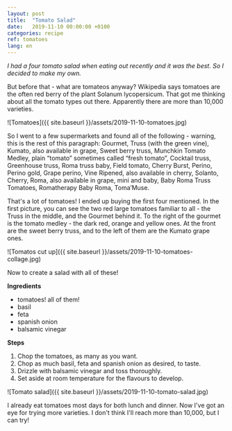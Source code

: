 ```yaml
---
layout: post
title:  "Tomato Salad"
date:   2019-11-10 00:00:00 +0100
categories: recipe
ref: tomatoes
lang: en
---
```


*I had a four tomato salad when eating out recently and it was the best. So I decided to make my own.*

But before that - what are tomateos anyway? Wikipedia says tomatoes are the often red berry of the plant Solanum lycopersicum. That got me thinking about all the tomato types out there. Apparently there are more than 10,000 varieties.

![Tomatoes]({{ site.baseurl }}/assets/2019-11-10-tomatoes.jpg)

So I went to a few supermarkets and found all of the following - warning, this is the rest of this paragraph: Gourmet, Truss (with the green vine), Kumato, also available in grape, 
Sweet berry truss, Munchkin Tomato Medley, plain “tomato” sometimes called “fresh tomato”, Cocktail truss, Greenhouse truss, Roma truss baby, Field tomato, Cherry Burst, Perino, Perino gold, Grape perino, Vine Ripened, also available in cherry, Solanto, Cherry, Roma, also available in grape, mini and baby, Baby Roma Truss Tomatoes, Romatherapy Baby Roma, Toma’Muse.

That's a lot of tomatoes! I ended up buying the first four mentioned. In the first picture, you can see the two red large tomatoes familiar to all - the Truss in the middle, and the Gourmet behind it. To the right of the gourmet is the tomato medley - the dark red, orange and yellow ones. At the front are the sweet berry truss, and to the left of them are the Kumato grape ones.

![Tomatos cut up]({{ site.baseurl }}/assets/2019-11-10-tomatoes-collage.jpg)

Now to create a salad with all of these!


**Ingredients**

* tomatoes! all of them!
* basil
* feta
* spanish onion
* balsamic vinegar

**Steps**

1. Chop the tomatoes, as many as you want.
2. Chop as much basil, feta and spanish onion as desired, to taste.
3. Drizzle with balsamic vinegar and toss thoroughly.
4. Set aside at room temperature for the flavours to develop.

![Tomato salad]({{ site.baseurl }}/assets/2019-11-10-tomato-salad.jpg)

I already eat tomatoes most days for both lunch and dinner. Now I've got an eye for trying more varieties. I don't think I'll reach more than 10,000, but I can try!
